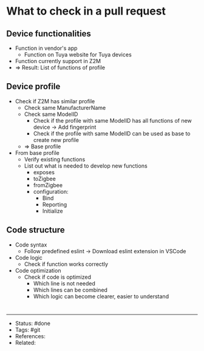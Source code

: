 # What to check in a pull request

## Device functionalities
- Function in vendor's app
	- Function on Tuya website for Tuya devices
- Function currently support in Z2M
- => Result: List of functions of profile

## Device profile
- Check if Z2M has similar profile
	- Check same ManufacturerName
	- Check same ModelID
		- Check if the profile with same ModelID has all functions of new device -> Add fingerprint
		- Check if the profile with same ModelID can be used as base to create new profile
	- => Base profile
- From base profile
	- Verify existing functions
	- List out what is needed to develop new functions
		- exposes
		- toZigbee
		- fromZigbee
		- configuration:
			- Bind
			- Reporting
			- Initialize

## Code structure
- Code syntax
	- Follow predefined eslint -> Download eslint extension in VSCode
- Code logic
	- Check if function works correctly
- Code optimization
	- Check if code is optimized
		- Which line is not needed
		- Which lines can be combined
		- Which logic can become clearer, easier to understand


#
---
- Status: #done
- Tags: #git
- References:
- Related:
